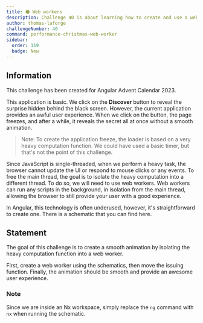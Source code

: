 ```yaml
---
title: 🟠 Web workers
description: Challenge 40 is about learning how to create and use a web worker
author: thomas-laforge
challengeNumber: 40
command: performance-christmas-web-worker
sidebar:
  order: 119
  badge: New
---
```


## Information

This challenge has been created for Angular Advent Calendar 2023.

This application is basic. We click on the **Discover** button to reveal the surprise hidden behind the black screen. However, the current application provides an awful user experience. When we click on the button, the page freezes, and after a while, it reveals the secret all at once without a smooth animation.

> Note: To create the application freeze, the loader is based on a very heavy computation function. We could have used a basic timer, but that's not the point of this challenge.

Since JavaScript is single-threaded, when we perform a heavy task, the browser cannot update the UI or respond to mouse clicks or any events. To free the main thread, the goal is to isolate the heavy computation into a different thread. To do so, we will need to use web workers. Web workers can run any scripts in the background, in isolation from the main thread, allowing the browser to still provide your user with a good experience.

In Angular, this technology is often underused, however, it's straightforward to create one. There is a schematic that you can find here.

## Statement

The goal of this challenge is to create a smooth animation by isolating the heavy computation function into a web worker.

First, create a web worker using the schematics, then move the issuing function. Finally, the animation should be smooth and provide an awesome user experience.

### Note

Since we are inside an Nx workspace, simply replace the `ng` command with `nx` when running the schematic.
